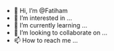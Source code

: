 - 👋 Hi, I’m @Fatiham
- 👀 I’m interested in ...
- 🌱 I’m currently learning ...
- 💞️ I’m looking to collaborate on ...
- 📫 How to reach me ...

<!---
Fatiham/Fatiham is a ✨ special ✨ repository because its `README.md` (this file) appears on your GitHub profile.
You can click the Preview link to take a look at your changes.
--->

